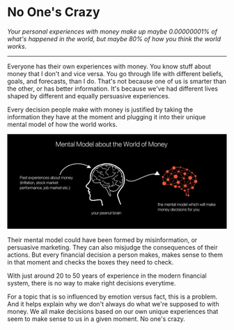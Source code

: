 # No One's Crazy

*Your personal experiences with money make up maybe 0.00000001% of what's happened in the world, but maybe 80% of how you think the world works.*

---

Everyone has their own experiences with money. You know stuff about money that I don't and vice versa. You go through life with different beliefs, goals, and forecasts, than I do. That's not because one of us is smarter than the other, or has better information. It's because we've had different lives shaped by different and equally persuasive experiences.

Every decision people make with money is justified by taking the information they have at the moment and plugging it into their unique mental model of how the world works.

![Mental Model about the World of Money](./public/MentalModelAboutMoney.png)

Their mental model could have been formed by misinformation, or persuasive marketing. They can also misjudge the consequences of their actions. But every financial decision a person makes, makes sense to them in that moment and checks the boxes they need to check.

With just around 20 to 50 years of experience in the modern financial system, there is no way to make right decisions everytime.

For a topic that is so influenced by emotion versus fact, this is a problem. And it helps explain why we don't always do what we're supposed to with money. We all make decisions based on our own unique experiences that seem to make sense to us in a given moment. No one's crazy.